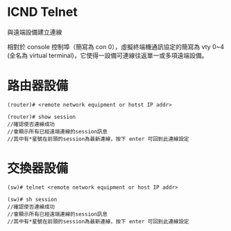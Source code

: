 # ICND Telnet
與遠端設備建立連線

相對於 console 控制埠（簡寫為 con 0），虛擬終端機通訊協定的簡寫為 vty 0~4 (全名為 virtual terminal)，它使得一設備可連線往返單一或多項遠端設備。

# 路由器設備

    (router)# <remote network equipment or hotst IP addr>
    
    (router)# show session
    //確認使否連線成功
    //會顯示所有已經遠端連線的session訊息
    //其中有*星號在前頭的session為最新連線，按下 enter 可回到此連線設定

# 交換器設備

    (sw)# telnet <remote network equipment or host IP addr>
    
    (sw)# sh session
    //確認使否連線成功
    //會顯示所有已經遠端連線的session訊息
    //其中有*星號在前頭的session為最新連線，按下 enter 可回到此連線設定

